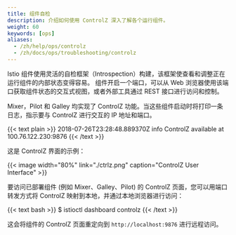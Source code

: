 ```yaml
---
title: 组件自检
description: 介绍如何使用 ControlZ 深入了解各个运行组件。
weight: 60
keywords: [ops]
aliases:
  - /zh/help/ops/controlz
  - /zh/docs/ops/troubleshooting/controlz
---
```


Istio 组件使用灵活的自检框架（Introspection）构建，该框架使查看和调整正在运行组件的内部状态变得容易。
组件开启一个端口，可以从 Web 浏览器使用该端口获取组件状态的交互式视图，或者外部工具通过 REST 接口进行访问和控制。

Mixer，Pilot 和 Galley 均实现了 ControlZ 功能。当这些组件启动时将打印一条日志，指示要与 ControlZ 进行交互的 IP 地址和端口。

{{< text plain >}}
2018-07-26T23:28:48.889370Z     info    ControlZ available at 100.76.122.230:9876
{{< /text >}}

这是 ControlZ 界面的示例：

{{< image width="80%" link="./ctrlz.png" caption="ControlZ User Interface" >}}

要访问已部署组件 (例如 Mixer、Galley、Pilot) 的 ControlZ 页面，您可以用端口转发方式将 ControlZ 映射到本地，并通过本地浏览器进行访问：

{{< text bash >}}
$ istioctl dashboard controlz <podname>
{{< /text >}}

这会将组件的 ControlZ 页面重定向到 `http://localhost:9876` 进行远程访问。

